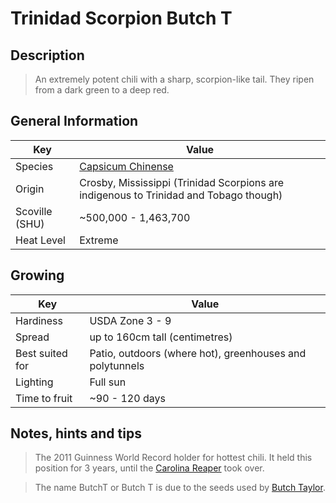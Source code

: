 # Trinidad Scorpion Butch T

## Description

> An extremely potent chili with a sharp, scorpion-like tail. They ripen from a dark green to a deep red.

## General Information

Key | Value
--- | ---
Species | [Capsicum Chinense](.)
Origin | Crosby, Mississippi (Trinidad Scorpions are indigenous to Trinidad and Tobago though)
Scoville (SHU) | ~500,000 - 1,463,700
Heat Level | Extreme

## Growing

Key | Value
--- | -----
Hardiness | USDA Zone 3 - 9
Spread | up to 160cm tall (centimetres)
Best suited for | Patio, outdoors (where hot), greenhouses and polytunnels
Lighting | Full sun
Time to fruit | ~90 - 120 days

## Notes, hints and tips

> The 2011 Guinness World Record holder for hottest chili. It held this position for 3 years, until the [Carolina Reaper](carolina-reaper.md) took over.

> The name ButchT or Butch T is due to the seeds used by [Butch Taylor](https://butcht.com).
